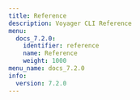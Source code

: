 ```yaml
---
title: Reference
description: Voyager CLI Reference
menu:
  docs_7.2.0:
    identifier: reference
    name: Reference
    weight: 1000
menu_name: docs_7.2.0
info:
  version: 7.2.0
---
```


